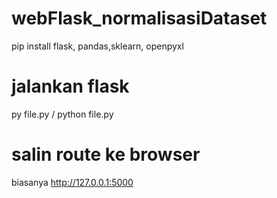 # webFlask_normalisasiDataset
pip install flask, pandas,sklearn, openpyxl
# jalankan flask
py file.py / python file.py
# salin route ke browser
biasanya  http://127.0.0.1:5000
